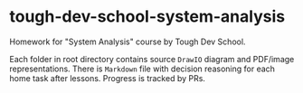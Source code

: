 # tough-dev-school-system-analysis

Homework for "System Analysis" course by Tough Dev School.

Each folder in root directory contains source `DrawIO` diagram and PDF/image representations. There is `Markdown` file with decision reasoning for each home task after lessons.
Progress is tracked by PRs.
